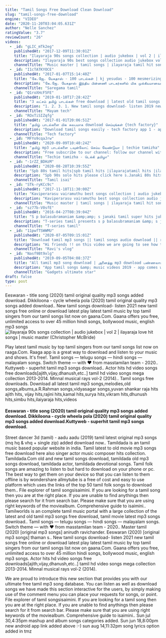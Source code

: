 ```yaml
---
title: "Tamil Songs Free Download Clean Download"
slug: "tamil-songs-free-download"
engine: "VIDEO"
date: "2020-11-20T03:04:05.631Z"
author: "Nelle Sanchez"
ratingValue: "3.7"
reviewCount: "26"
videos:
  - _id: "gLIC_mTk2eg"
    publishedAt: "2017-12-09T11:30:01Z"
    title: "Ilayaraja 90s songs collection | audio jukebox | vol 2 | ilayaraja love hit songs | music master"
    description: "Ilayaraja 90s best songs collection audio jukebox vol 2 exclusively on music master. Listen to ilayaraja love hit songs from movies such as aranmanai kili,"
    channelTitle: "Music master | tamil songs | ilayaraja tamil hit songs | ar rahman songs"
  - _id: "I1cTATKYOCE"
    publishedAt: "2017-01-07T15:14:40Z"
    title: "கே.ஜே. யேசுதாஸ் - 100 பாடல்கள் | kj yesudas - 100 mesmerizing tamil songs | one stop jukebox"
    description: "கே.ஜே. யேசுதாஸ் இந்திய பின்னணி பாடகர்களில் மிக முக்கியமானவர். பல்வேறு தேசிய"
    channelTitle: "Saregama tamil"
  - _id: "Q1roXHcF5FE"
    publishedAt: "2019-01-10T17:28:42Z"
    title: "3 லட்சம் தமிழ் பாடல்கள் free download | latest old tamil songs free download 100% - mayam tech"
    description: "1. 2. 3. 1. New tamil songs download- listen 2019 new tamil songs free online or download"
    channelTitle: "Mayam tech"
  - _id: "ROxTiSIZqfg"
    publishedAt: "2017-01-01T20:06:51Z"
    title: "தமிழ் பாடல்களை மிக சுலபமாக download செய்யுங்கள் {tech factory}"
    description: "Download tamil songs easily - tech factory app 1 - app2"
    channelTitle: "Tech factory"
  - _id: "MFYo9cqaJrw"
    publishedAt: "2020-09-09T10:40:24Z"
    title: "தமிழ் mp3 பாடல்களை டவுன்லோட் செய்ய வேண்டுமா | techie tamizha"
    description: "Free subscribe to our channel: follow our channel with socialmedias: instragam▷ twitter▷ subscribe"
    channelTitle: "Techie tamizha - டெக்கி தமிழா"
  - _id: "-1rZZ_BDHzM"
    publishedAt: "2020-08-28T10:39:55Z"
    title: "Spb 80s tamil hits|spb tamil hits |ilayarajatamil hits |ilayaraja 80s hits |spb |s.Janaki|sp sailaja"
    description: "Spb 90s solo hits please click here s.Janaki 80s hits please click here spb-s.Janaki"
    channelTitle: "Tamil isai"
  - _id: "STk-ryKCc9c"
    publishedAt: "2017-11-18T11:30:00Z"
    title: "Kaviperarasu vairamuthu best songs collection | audio jukebox | evergreen tamil hits | music master"
    description: "Kaviperarasu vairamuthu best songs collection audio jukebox exclusively on music master. Listen to evergreen tamil hits of vairamuthu and ar rahman with"
    channelTitle: "Music master | tamil songs | ilayaraja tamil hit songs | ar rahman songs"
  - _id: "sz77b-V0sfE"
    publishedAt: "2016-04-27T08:39:04Z"
    title: "S p balasubramaniam &amp;amp; s janaki tamil super hits jukebox || tamil songs"
    description: "T-series tamil presents s p balasubramaniam &amp; s janaki tamil super hits jukebox. Subscribe us:"
    channelTitle: "T-series tamil"
  - _id: "11pwfTSWWMU"
    publishedAt: "2020-07-05T09:15:01Z"
    title: "Download tamil mp3 songs || tamil songs audio download || ravi&amp;#39;s vlog"
    description: "Hi friends !! on this video we are going to see how to download tamil mp3 audio songs. Its very easy to download on google. Watch my video fully. Do not"
    channelTitle: "Ravi's vlog"
  - _id: "Nasf9Bt9xlg"
    publishedAt: "2019-09-05T04:08:37Z"
    title: "All tamil mp3 song download | அனைத்து mp3 download பண்ணலாம்"
    description: "App tamil songs &amp; music videos 2019 - app comes with the finest collection of new, top, old"
    channelTitle: "Gadgets ultimate star"
draft: false
type: post
---
```


Eeswaran - title song (2020) tamil original quality mp3 songs added download. Dikkiloona - cycle wheela pola (2020) tamil original quality mp3 songs added download.. New tamil songs download- listen 2021 new tamil songs free online or download latest play latest tamil music by top tamil singers from our tamil songs list now on gaana.Com. Gaana offers you free, unlimited access to over 45 million hindi songs, bollywood music, english mp3 songs
![Ilayaraja 90s songs collection | audio jukebox | vol 2 | ilayaraja love hit songs | music master (Christopher McBride)](https://i.ytimg.com/vi/gLIC_mTk2eg/hqdefault.jpg "Ilayaraja 90s songs collection | audio jukebox | vol 2 | ilayaraja love hit songs | music master (Eugenia Banks)")

Play latest tamil music by top tamil singers from our tamil songs list now on raaga.Com. Raaga app is a great way to download and listen to your music and shows. It&#39;s free!. Tamil songs — telugu songs — hindi songs — malayalam songs. Switch theme — with ♥ from masstamilan team - 2020.. Kuttyweb - superhit tamil mp3 songs download.. Actor hits hd video songs free downloads[ajith,vijay,dhanush,etc..] tamil hd video songs mega collection 2013-2014. Minnal musical rays vol-2 (2014).. Tamil songs free downloads. Download all latest tamil mp3 songs,melodies,old songs,albums,a.R.Rahman songs,vidyasagar songs,yuvan shankar raja hits ajith hits, vijay hits,rajini hits,kamal hits,surya hits,vikram hits,dhunush hits,simbu hits,ilaiyaraja hits,videos
<!--inArticleAds-->

<!--galleryOne-->

#### Eeswaran - title song (2020) tamil original quality mp3 songs added download. Dikkiloona - cycle wheela pola (2020) tamil original quality mp3 songs added download.Kuttyweb - superhit tamil mp3 songs download.
<!--inArticleAds-->

<!--galleryTwo-->

Street dancer 3d (tamil) - aadu aadu (2019) tamil latest original mp3 songs (mq hq &amp; vhq + single zip) added download now.. Tamildada is an tamil music based popular website in india. Tamil latest to old movie mp3 songs free download here also singer actor music composer hits collection. Tamildada.Com old and new tamil songs download, tamildada old mp3 songs download, tamildada actor, tamildada devotional songs. Tamil folk songs are amazing to listen to but hard to download on your phone or pc. The best way to get them on your device so that you can listen to them offline is by wondershare allmytube is a free of cost and easy to use platform which uses the links of the top 50 tamil folk songs to download them.. File explorer of tamil songsisaimini. If you are looking for a tamil song then you are at the right place. If you are unable to find anythings then please search for it from search bar. Please make sure that you are using right keywords of the moviealbum. Comprehensive guide to isaimini.. Tamilworlds is an complete tamil music portal with a large collection of the latest and old tamil mp3 songs free download, tamil movie latest mp3 songs download.. Tamil songs — telugu songs — hindi songs — malayalam songs. Switch theme — with ♥ from masstamilan team - 2020.. Master tamil (2020) [original mp3 songs] anirudh ravichander. Eeswaran (2020) [original mp3 songs] thaman s.. New tamil songs download- listen 2021 new tamil songs free online or download latest play latest tamil music by top tamil singers from our tamil songs list now on gaana.Com. Gaana offers you free, unlimited access to over 45 million hindi songs, bollywood music, english mp3 songs. Actor hits hd video songs free downloads[ajith,vijay,dhanush,etc..] tamil hd video songs mega collection 2013-2014. Minnal musical rays vol-2 (2014).
<!--galleryThree-->

We are proud to introduce this new section that provides you with our ultimate free tamil mp3 song database. You can listen as well as download songs we have made this section interactive for the users, by simply making use of the comment menu you can place your requests for songs, or point. File explorer of tamil songsisaimini. If you are looking for a tamil song then you are at the right place. If you are unable to find anythings then please search for it from search bar. Please make sure that you are using right keywords of the moviealbum. Comprehensive guide to isaimini.. Sun jul 30,4:35pm mashup and album songs categories added. Sun jun 18,8:00pm new android app link added above :-) sun aug 14,11:32pm song lyrics option added in tmz